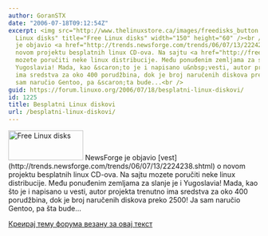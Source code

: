 ```yaml
---
author: GoranSTX
date: "2006-07-18T09:12:54Z"
excerpt: <img src="http://www.thelinuxstore.ca/images/freedisks_button.jpg" alt="Free
  Linux disks" title="Free Linux disks" width="150" height="60" /><br />NewsForge
  je objavio <a href="http://trends.newsforge.com/trends/06/07/13/2224238.shtml">vest</a>  o
  novom projektu besplatnih linux CD-ova. Na sajtu <a href="http://free.thelinuxstore.ca/index.php">http://free.thelinuxstore.ca/index.php</a>
  mozete poručiti neke linux distribucije. Među ponuđenim zemljama za slanje je i
  Yugoslavia! Mada, kao &scaron;to je i napisano u&nbsp;vesti, autor projekta trenutno
  ima sredstva za oko 400 porudžbina, dok je broj naručenih diskova preko 2500! Ja
  sam naručio Gentoo, pa &scaron;ta bude...<br />
guid: https://forum.linuxo.org/2006/07/18/besplatni-linux-diskovi/
id: 1225
title: Besplatni Linux diskovi
url: /besplatni-linux-diskovi/
---
```

<img src="http://www.thelinuxstore.ca/images/freedisks_button.jpg" alt="Free Linux disks" title="Free Linux disks" width="150" height="60" />  
NewsForge je objavio [vest](http://trends.newsforge.com/trends/06/07/13/2224238.shtml) o novom projektu besplatnih linux CD-ova. Na sajtu <http://free.thelinuxstore.ca/index.php> mozete poručiti neke linux distribucije. Među ponuđenim zemljama za slanje je i Yugoslavia! Mada, kao &scaron;to je i napisano u&nbsp;vesti, autor projekta trenutno ima sredstva za oko 400 porudžbina, dok je broj naručenih diskova preko 2500! Ja sam naručio Gentoo, pa &scaron;ta bude&#8230;  
<!--break-->

[Креирај тему форума везану за овај текст](https://linuxo.org/nova-tema-na-forumu/?se_pid=1225)